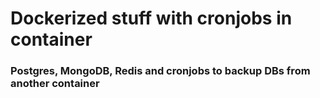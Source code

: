 # Dockerized stuff with cronjobs in container

### Postgres, MongoDB, Redis and cronjobs to backup DBs from another container


